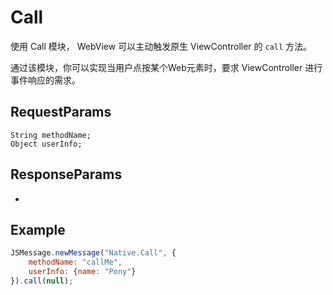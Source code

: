 # Call

使用 Call 模块， WebView 可以主动触发原生 ViewController 的 `call` 方法。

通过该模块，你可以实现当用户点按某个Web元素时，要求 ViewController 进行事件响应的需求。

## RequestParams
```
String methodName;
Object userInfo;
```
## ResponseParams

-

## Example

```javascript
JSMessage.newMessage("Native.Call", {
	methodName: "callMe",
	userInfo: {name: "Pony"}
}).call(null);
```